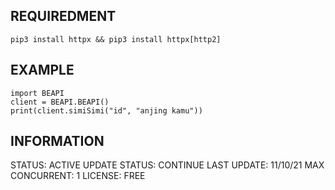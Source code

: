## REQUIREDMENT ##
```PY
pip3 install httpx && pip3 install httpx[http2]
```

## EXAMPLE ##
```PY
import BEAPI
client = BEAPI.BEAPI()
print(client.simiSimi("id", "anjing kamu"))
```

## INFORMATION ##
STATUS: ACTIVE
UPDATE STATUS: CONTINUE 
LAST UPDATE: 11/10/21
MAX CONCURRENT: 1
LICENSE: FREE
